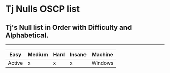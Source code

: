 # Tj Nulls OSCP list
## Tj's Null list in Order with Difficulty and Alphabetical. 

------------------- 


| Easy | Medium | Hard | Insane | Machine |
|------|--------|------|--------|---------|
| Active | x | x | x | Windows |
